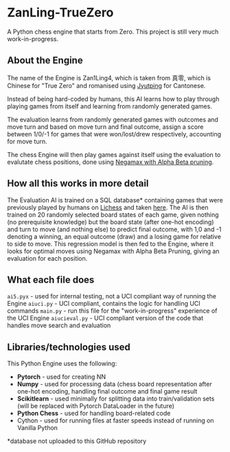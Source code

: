 # ZanLing-TrueZero
A Python chess engine that starts from Zero. This project is still very much work-in-progress.

## About the Engine
The name of the Engine is Zan1Ling4, which is taken from 真零, which is Chinese for "True Zero" and romanised using [Jyutping](https://en.wikipedia.org/wiki/Jyutping) for Cantonese. 

Instead of being hard-coded by humans, this AI learns how to play through playing games from itself and learning from randomly generated games. 

The evaluation learns from randomly generated games with outcomes and move turn and based on move turn and final outcome, assign a score between 1/0/-1 for games that were won/lost/drew respectively, accounting for move turn. 

The chess Engine will then play games against itself using the evaluation to evalutate chess positions, done using [Negamax with Alpha Beta pruning](https://en.wikipedia.org/wiki/Negamax#Negamax_with_alpha_beta_pruning).

## How all this works in more detail
The Evaluation AI is trained on a SQL database* containing games that were previously played by humans on [Lichess](lichess.com) and taken [here](https://database.lichess.org/). The AI is then trained on 20 randomly selected board states of each game, given nothing (no prerequisite knowledge) but the board state (after one-hot encoding) and turn to move (and nothing else) to predict final outcome, with 1,0 and -1 denoting a winning, an equal outcome (draw) and a losing game for relative to side to move. This regression model is then fed to the Engine, where it looks for optimal moves using Negamax with Alpha Beta Pruning, giving an evaluation for each position.

## What each file does
`ai5.pyx` - used for internal testing, not a UCI compliant way of running the Engine
`aiuci.py` - UCI compliant, contains the logic for handling UCI commands
`main.py` - run this file for the "work-in-progress" experience of the UCI Engine
`aiucieval.py` - UCI compliant version of the code that handles move search and evaluation

## Libraries/technologies used
This Python Engine uses the following:
- **Pytorch** - used for creating NN
- **Numpy** - used for processing data (chess board representation after one-hot encoding, handling final outcome and final game result
- **Scikitlearn** - used minimally for splitting data into train/validation sets (will be replaced with Pytorch DataLoader in the future)
- **Python Chess** - used for handling board-related code
- Cython - used for running files at faster speeds instead of running on Vanilla Python

*database not uploaded to this GitHub repository 

